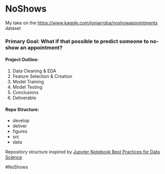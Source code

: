 # NoShows
My take on the https://www.kaggle.com/joniarroba/noshowappointments dataset

### Primary Goal: What if that possible to predict someone to no-show an appointment?

#### Project Outline:
1. Data Cleaning & EDA
2. Feature Selection & Creation
3. Model Training
4. Model Testing 
5. Conclusions
6. Deliverable


#### Repo Structure: 
* develop 
* deliver
* figures
* src
* data

Repository structure inspired by [Jupyter Notebook Best Practices for Data Science](https://www.svds.com/jupyter-notebook-best-practices-for-data-science/)


#NoShows

